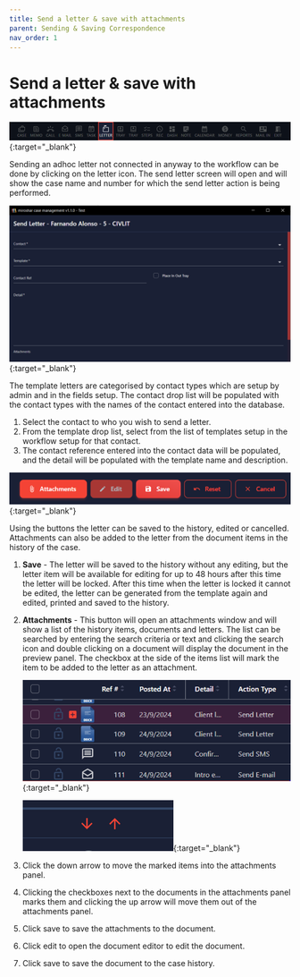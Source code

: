 ```yaml
---
title: Send a letter & save with attachments
parent: Sending & Saving Correspondence
nav_order: 1
---
```


# Send a letter & save with attachments

<!-- prettier-ignore -->
[![Menu For Letter](/assets/images/menu-4-letter.png)](/assets/images/menu-4-letter.png){:target="_blank"}

Sending an adhoc letter not connected in anyway to the workflow can be done by clicking on the letter icon.
The send letter screen will open and will show the case name and number for which the send letter action is being performed.

<!-- prettier-ignore -->
[![Send Letter Screen](/assets/images/send-letter.png)](/assets/images/send-letter.png){:target="_blank"}

The template letters are categorised by contact types which are setup by admin and in the fields setup.
The contact drop list will be populated with the contact types with the names of the contact entered into the database.

1. Select the contact to who you wish to send a letter.
2. From the template drop list, select from the list of templates setup in the workflow setup for that contact.
3. The contact reference entered into the contact data will be populated, and the detail will be populated with the template name and description.

<!-- prettier-ignore -->
[![Send Letter Buttons](/assets/images/send-letter-buttons.png)](/assets/images/send-letter-buttons.png){:target="_blank"}

Using the buttons the letter can be saved to the history, edited or cancelled.
Attachments can also be added to the letter from the document items in the history of the case.

1. **Save** - The letter will be saved to the history without any editing, but the letter item will be available for editing for up to 48 hours after this time the letter will be locked.
   After this time when the letter is locked it cannot be edited, the letter can be generated from the template again and edited, printed and saved to the history.
2. **Attachments** - This button will open an attachments window and will show a list of the history items, documents and letters.
   The list can be searched by entering the search criteria or text and clicking the search icon and double clicking on a document will display the document in the preview panel.
   The checkbox at the side of the items list will mark the item to be added to the letter as an attachment.

   <!-- prettier-ignore -->
   [![Attachment List](/assets/images/attachment-list.png)](/assets/images/attachment-list.png){:target="\_blank"}

   <!-- prettier-ignore -->
   [![Add or Remove Attachments](/assets/images/add-remove-attachments.png)](/assets/images/add-remove-attachments.png){:target="\_blank"}

3. Click the down arrow to move the marked items into the attachments panel.
4. Clicking the checkboxes next to the documents in the attachments panel marks them and clicking the up arrow will move them out of the attachments panel.
5. Click save to save the attachments to the document.
6. Click edit to open the document editor to edit the document.
7. Click save to save the document to the case history.
